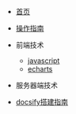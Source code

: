 <!-- docs/_sidebar.md -->

* [首页](/README.md)
* [操作指南](/guide.md)


* 前端技术
    * [javascript](01/javascript/)
    * [echarts](01/echarts/)

* 服务器端技术


* [docsify搭建指南](/docsify_use/)